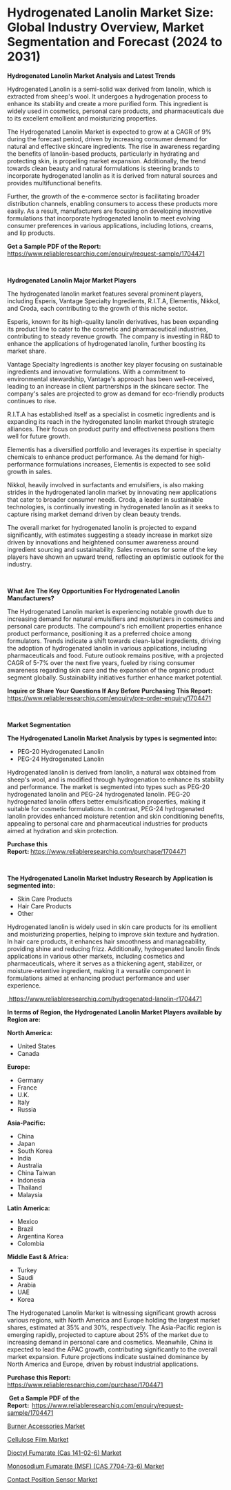 <p><h1>Hydrogenated Lanolin Market Size: Global Industry Overview, Market Segmentation and Forecast (2024 to 2031)</h1></p><p><strong>Hydrogenated Lanolin Market Analysis and Latest Trends</strong></p>
<p><p>Hydrogenated Lanolin is a semi-solid wax derived from lanolin, which is extracted from sheep's wool. It undergoes a hydrogenation process to enhance its stability and create a more purified form. This ingredient is widely used in cosmetics, personal care products, and pharmaceuticals due to its excellent emollient and moisturizing properties. </p><p>The Hydrogenated Lanolin Market is expected to grow at a CAGR of 9% during the forecast period, driven by increasing consumer demand for natural and effective skincare ingredients. The rise in awareness regarding the benefits of lanolin-based products, particularly in hydrating and protecting skin, is propelling market expansion. Additionally, the trend towards clean beauty and natural formulations is steering brands to incorporate hydrogenated lanolin as it is derived from natural sources and provides multifunctional benefits. </p><p>Further, the growth of the e-commerce sector is facilitating broader distribution channels, enabling consumers to access these products more easily. As a result, manufacturers are focusing on developing innovative formulations that incorporate hydrogenated lanolin to meet evolving consumer preferences in various applications, including lotions, creams, and lip products.</p></p>
<p><strong>Get a Sample PDF of the Report:&nbsp;</strong> <a href="https://www.reliableresearchiq.com/enquiry/request-sample/1704471?utm_campaign=103&utm_medium=2&utm_source=Github&utm_content=ia&utm_term=21102024&utm_id=hydrogenated-lanolin">https://www.reliableresearchiq.com/enquiry/request-sample/1704471</a></p>
<p>&nbsp;</p>
<p><strong>Hydrogenated Lanolin Major Market Players</strong></p>
<p><p>The hydrogenated lanolin market features several prominent players, including Esperis, Vantage Specialty Ingredients, R.I.T.A, Elementis, Nikkol, and Croda, each contributing to the growth of this niche sector. </p><p>Esperis, known for its high-quality lanolin derivatives, has been expanding its product line to cater to the cosmetic and pharmaceutical industries, contributing to steady revenue growth. The company is investing in R&D to enhance the applications of hydrogenated lanolin, further boosting its market share.</p><p>Vantage Specialty Ingredients is another key player focusing on sustainable ingredients and innovative formulations. With a commitment to environmental stewardship, Vantage's approach has been well-received, leading to an increase in client partnerships in the skincare sector. The company's sales are projected to grow as demand for eco-friendly products continues to rise.</p><p>R.I.T.A has established itself as a specialist in cosmetic ingredients and is expanding its reach in the hydrogenated lanolin market through strategic alliances. Their focus on product purity and effectiveness positions them well for future growth.</p><p>Elementis has a diversified portfolio and leverages its expertise in specialty chemicals to enhance product performance. As the demand for high-performance formulations increases, Elementis is expected to see solid growth in sales.</p><p>Nikkol, heavily involved in surfactants and emulsifiers, is also making strides in the hydrogenated lanolin market by innovating new applications that cater to broader consumer needs. Croda, a leader in sustainable technologies, is continually investing in hydrogenated lanolin as it seeks to capture rising market demand driven by clean beauty trends.</p><p>The overall market for hydrogenated lanolin is projected to expand significantly, with estimates suggesting a steady increase in market size driven by innovations and heightened consumer awareness around ingredient sourcing and sustainability. Sales revenues for some of the key players have shown an upward trend, reflecting an optimistic outlook for the industry.</p></p>
<p>&nbsp;</p>
<p><strong>What Are The Key Opportunities For Hydrogenated Lanolin Manufacturers?</strong></p>
<p><p>The Hydrogenated Lanolin market is experiencing notable growth due to increasing demand for natural emulsifiers and moisturizers in cosmetics and personal care products. The compound's rich emollient properties enhance product performance, positioning it as a preferred choice among formulators. Trends indicate a shift towards clean-label ingredients, driving the adoption of hydrogenated lanolin in various applications, including pharmaceuticals and food. Future outlook remains positive, with a projected CAGR of 5-7% over the next five years, fueled by rising consumer awareness regarding skin care and the expansion of the organic product segment globally. Sustainability initiatives further enhance market potential.</p></p>
<p><strong>Inquire or Share Your Questions If Any Before Purchasing This Report:</strong> <a href="https://www.reliableresearchiq.com/enquiry/pre-order-enquiry/1704471?utm_campaign=103&utm_medium=2&utm_source=Github&utm_content=ia&utm_term=21102024&utm_id=hydrogenated-lanolin">https://www.reliableresearchiq.com/enquiry/pre-order-enquiry/1704471</a></p>
<p>&nbsp;</p>
<p><strong>Market Segmentation</strong></p>
<p><strong>The Hydrogenated Lanolin Market Analysis by types is segmented into:</strong></p>
<p><ul><li>PEG-20 Hydrogenated Lanolin</li><li>PEG-24 Hydrogenated Lanolin</li></ul></p>
<p><p>Hydrogenated lanolin is derived from lanolin, a natural wax obtained from sheep's wool, and is modified through hydrogenation to enhance its stability and performance. The market is segmented into types such as PEG-20 hydrogenated lanolin and PEG-24 hydrogenated lanolin. PEG-20 hydrogenated lanolin offers better emulsification properties, making it suitable for cosmetic formulations. In contrast, PEG-24 hydrogenated lanolin provides enhanced moisture retention and skin conditioning benefits, appealing to personal care and pharmaceutical industries for products aimed at hydration and skin protection.</p></p>
<p><strong>Purchase this Report:&nbsp;</strong><a href="https://www.reliableresearchiq.com/purchase/1704471?utm_campaign=103&utm_medium=2&utm_source=Github&utm_content=ia&utm_term=21102024&utm_id=hydrogenated-lanolin">https://www.reliableresearchiq.com/purchase/1704471</a></p>
<p>&nbsp;</p>
<p><strong>The Hydrogenated Lanolin Market Industry Research by Application is segmented into:</strong></p>
<p><ul><li>Skin Care Products</li><li>Hair Care Products</li><li>Other</li></ul></p>
<p><p>Hydrogenated lanolin is widely used in skin care products for its emollient and moisturizing properties, helping to improve skin texture and hydration. In hair care products, it enhances hair smoothness and manageability, providing shine and reducing frizz. Additionally, hydrogenated lanolin finds applications in various other markets, including cosmetics and pharmaceuticals, where it serves as a thickening agent, stabilizer, or moisture-retentive ingredient, making it a versatile component in formulations aimed at enhancing product performance and user experience.</p></p>
<p><a href="https://www.reliableresearchiq.com/hydrogenated-lanolin-r1704471?utm_campaign=103&utm_medium=2&utm_source=Github&utm_content=ia&utm_term=21102024&utm_id=hydrogenated-lanolin">&nbsp;https://www.reliableresearchiq.com/hydrogenated-lanolin-r1704471</a></p>
<p><strong>In terms of Region, the Hydrogenated Lanolin Market Players available by Region are:</strong></p>
<p>
    <p> <strong> North America: </strong>
        <ul>
            <li>United States</li>
            <li>Canada</li>
        </ul>
        </p> 
    <p> <strong> Europe: </strong>
        <ul>
            <li>Germany</li>
            <li>France</li>
            <li>U.K.</li>
            <li>Italy</li>
            <li>Russia</li>
        </ul>
        </p> 
    <p> <strong> Asia-Pacific: </strong>
        <ul>
            <li>China</li>
            <li>Japan</li>
            <li>South Korea</li>
            <li>India</li>
            <li>Australia</li>
            <li>China Taiwan</li>
            <li>Indonesia</li>
            <li>Thailand</li>
            <li>Malaysia</li>
        </ul>
        </p> 
    <p> <strong> Latin America: </strong>
        <ul>
            <li>Mexico</li>
            <li>Brazil</li>
            <li>Argentina Korea</li>
            <li>Colombia</li>
        </ul>
        </p> 
    <p> <strong> Middle East & Africa: </strong>
        <ul>
            <li>Turkey</li>
            <li>Saudi</li>
            <li>Arabia</li>
            <li>UAE</li>
            <li>Korea</li>
        </ul>
    </p>
    </p>
<p><p>The Hydrogenated Lanolin Market is witnessing significant growth across various regions, with North America and Europe holding the largest market shares, estimated at 35% and 30%, respectively. The Asia-Pacific region is emerging rapidly, projected to capture about 25% of the market due to increasing demand in personal care and cosmetics. Meanwhile, China is expected to lead the APAC growth, contributing significantly to the overall market expansion. Future projections indicate sustained dominance by North America and Europe, driven by robust industrial applications.</p></p>
<p><strong>Purchase this Report: </strong><a href="https://www.reliableresearchiq.com/purchase/1704471?utm_campaign=103&utm_medium=2&utm_source=Github&utm_content=ia&utm_term=21102024&utm_id=hydrogenated-lanolin">https://www.reliableresearchiq.com/purchase/1704471</a></p>
<p>&nbsp;<strong>Get a Sample PDF of the Report:&nbsp;&nbsp;</strong><a href="https://www.reliableresearchiq.com/enquiry/request-sample/1704471?utm_campaign=103&utm_medium=2&utm_source=Github&utm_content=ia&utm_term=21102024&utm_id=hydrogenated-lanolin">https://www.reliableresearchiq.com/enquiry/request-sample/1704471</a></p>
<p><strong></strong></p>
<p><p><a href="https://issuu.com/reportprime-2/docs/burner-accessories-market-size-2030_74672d0378ae0a?utm_campaign=103&utm_medium=2&utm_source=Github&utm_content=ia&utm_term=21102024&utm_id=hydrogenated-lanolin">Burner Accessories Market</a></p><p><a href="https://www.linkedin.com/pulse/decoding-cellulose-film-industry-dynamics-strategic-imperatives-7ique?utm_campaign=103&utm_medium=2&utm_source=Github&utm_content=ia&utm_term=21102024&utm_id=hydrogenated-lanolin">Cellulose Film Market</a></p><p><a href="https://github.com/brookiqhurne/Market-Research-Report-List-1/blob/main/dioctyl-fumarate-cas-141-02-6-market.md?utm_campaign=103&utm_medium=2&utm_source=Github&utm_content=ia&utm_term=21102024&utm_id=hydrogenated-lanolin">Dioctyl Fumarate (Cas 141-02-6) Market</a></p><p><a href="https://github.com/radmanjxendrisczn/Market-Research-Report-List-1/blob/main/monosodium-fumarate-msf-cas-7704-73-6-market.md?utm_campaign=103&utm_medium=2&utm_source=Github&utm_content=ia&utm_term=21102024&utm_id=hydrogenated-lanolin">Monosodium Fumarate (MSF) (CAS 7704-73-6) Market</a></p><p><a href="https://issuu.com/reportprime-2/docs/contact-position-sensor-market-size_28498a4bc58396?utm_campaign=103&utm_medium=2&utm_source=Github&utm_content=ia&utm_term=21102024&utm_id=hydrogenated-lanolin">Contact Position Sensor Market</a></p></p>